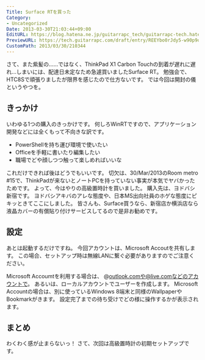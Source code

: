 ```yaml
---
Title: Surface RTを買った
Category:
- Uncategorized
Date: 2013-03-30T21:03:44+09:00
EditURL: https://blog.hatena.ne.jp/guitarrapc_tech/guitarrapc-tech.hatenablog.com/atom/entry/6802418398340424026
PreviewURL: https://tech.guitarrapc.com/draft/entry/REEYbo0rJdy5-w90p9qRR1zZJQs
CustomPath: 2013/03/30/210344
---
```


<!--
Date: 2013-03-30T21:03:44+09:00
URL: https://tech.guitarrapc.com/entry/2013/03/30/210344
-->

さて、また紫髪の……ではなく、ThinkPad X1 Carbon Touchの到着が遅れに遅れ…しまいには、配達日未定なため急遽買いましたSurface RT。
勉強会で、HTC8Sで頑張りましたが限界を感じたので仕方ないです。 では今回は開封の儀というやつを。

## きっかけ

いわゆる1つの購入のきっかけです。 何しろWinRTですので、アプリケーション開発などには全くもって不向きな訳です。

- PowerShellを持ち運び環境で使いたい
- Officeを手軽に書いたり編集したい
- 職場でどや顔しつつ触って楽しめればいいな


これだけできれば後はどうでもいいです。 切欠は、30/Mar/2013のRoom metro #15で、ThinkPadが来ないとノートPCを持っていない事実が本気でヤバかったためです。 よって、今はやりの高級置時計を買いました。 購入先は、ヨドバシ新宿です。 ヨドバシアキバのアレな態度や、日本MS出向社員のホゲな態度にピキッときてここにしました。 皆さんも、Surface買うなら、新宿店か横浜店なら液晶カバーの有償貼り付けサービスしてるので是非お勧めです。

## 設定

あとは起動するだけですね。 今回アカウントは、Microsoft Accoutを共有します。 この場合、セットアップ時は無線LANに繋ぐ必要がありますのでご注意ください。

Microsoft Accoumtを利用する場合は、 @outlook.comや@live.comなどのアカウントで。 あるいは、ローカルアカウントでユーザーを作成します。
Microsoft Accountの場合は、別に使っているWindows 8端末と同様のWallpaperやBookmarkがきます。
設定完了までの待ち受けでどの様に操作するかが表示されます。

## まとめ
わくわく感が止まらないっ！ さて、次回は高級置時計の初期セットアップです。
